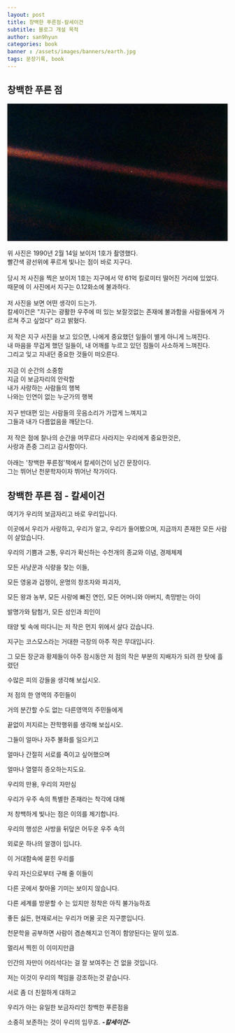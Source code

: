 ```yaml
---
layout: post
title: 창백한 푸른점-칼세이건
subtitle: 블로그 개설 목적
author: san9hyun
categories: book
banner : /assets/images/banners/earth.jpg
tags: 문장기록, book
---
```


## 창백한 푸른 점 

![img](../assets/images/contents/palebluedot.jpg)


위 사진은 1990년 2월 14일 보이저 1호가 촬영했다. <br>
빨간색 광선위에 푸르게 빛나는 점이 바로 지구다. <br>
<br>
당시 저 사진을 찍은 보이저 1호는 지구에서 약 61억 킬로미터 떨어진 거리에 있었다.<br>
때문에 이 사진에서 지구는 0.12화소에 불과하다.<br>
<br>
저 사진을 보면 어떤 생각이 드는가.<br>
칼세이건은 "지구는 광활한 우주에 떠 있는 보잘것없는 존재에 불과함을 사람들에게 가르쳐 주고 싶었다" 라고 밝혔다.<br>
<br>
저 작은 지구 사진을 보고 있으면, 나에게 중요했던 일들이 별게 아니게 느껴진다.<br>
내 마음을 무겁게 했던 일들이, 내 어깨를 누르고 있던 짐들이 사소하게 느껴진다.<br>
그리고 잊고 지내던 중요한 것들이 떠오른다.<br>
<br>
지금 이 순간의 소중함<br>
지금 이 보금자리의 안락함<br>
내가 사랑하는 사람들의 행복<br>
나와는 인연이 없는 누군가의 행복<br>
<br>
지구 반대편 있는 사람들의 웃음소리가 가깝게 느껴지고<br>
그들과 내가 다름없음을 깨닫는다.<br>
<br>
저 작은 점에 찰나의 순간을 머무르다 사라지는 우리에게 중요한것은,<br>
사랑과 존중 그리고 감사함이다.<br>
<br>
아래는 '창백한 푸른점'책에서 칼세이건이 남긴 문장이다.<br>
그는 뛰어난 천문학자이자 뛰어난 작가이다.<br>
## 창백한 푸른 점 - 칼세이건

여기가 우리의 보금자리고 바로 우리입니다.

이곳에서 우리가 사랑하고, 우리가 알고, 우리가 들어봤으며, 지금까지 존재한 모든 사람이 살았습니다.


우리의 기쁨과 고통, 우리가 확신하는 수천개의 종교와 이념, 경제체제

모든 사냥꾼과 식량을 찾는 이들,

모든 영웅과 겁쟁이, 운명의 창조자와 파괴자,

모든 왕과 농부, 모든 사랑에 빠진 연인, 모든 어머니와 아버지, 촉망받는 아이

발명가와 탐험가, 모든 성인과 죄인이

태양 빛 속에 떠다니는 저 작은 먼지 위에서 살다 갔습니다.


지구는 코스모스라는 거대한 극장의 아주 작은 무대입니다.


그 모든 장군과 황제들이 아주 잠시동안 저 점의 작은 부분의 지배자가 되려 한 탓에 흘렸던

수많은 피의 강들을 생각해 보십시오.


저 점의 한 영역의 주민들이

거의 분간할 수도 없는 다른영역의 주민들에게

끝없이 저지르는 잔학행위를 생각해 보십시오.

그들이 얼마나 자주 불화를 일으키고

얼마나 간절히 서로를 죽이고 싶어했으며

얼마나 열렬히 증오하는지도요.


우리의 만용, 우리의 자만심

우리가 우주 속의 특별한 존재라는 착각에 대해

저 창백하게 빛나는 점은 이의를 제기합니다.


우리의 행성은 사방을 뒤덮은 어두운 우주 속의

외로운 하나의 알갱이 입니다.

이 거대함속에 묻힌 우리를

우리 자신으로부터 구해 줄 이들이

다른 곳에서 찾아올 기미는 보이지 않습니다.


다른 세계를 방문할 수 는 있지만 정착은 아직 불가능하죠

좋든 싫든, 현재로서는 우리가 머물 곳은 지구뿐입니다.


천문학을 공부하면 사람이 겸손해지고 인격이 함양된다는 말이 있죠.

멀리서 찍힌 이 이미지만큼

인간의 자만이 어리석다는 걸 잘 보여주는 건 없을 것입니다.


저는 이것이 우리의 책임을 강조하는것 같습니다.


서로 좀 더 친절하게 대하고

우리가 아는 유일한 보금자리인 창백한 푸른점을

소중히 보존하는 것이 우리의 임무죠.  __*-칼세이건-*__
